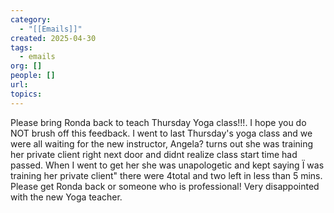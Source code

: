 ```yaml
---
category:
  - "[[Emails]]"
created: 2025-04-30
tags:
  - emails
org: []
people: []
url: 
topics:
---
```

Please bring Ronda back to teach Thursday Yoga class!!!. I hope you do NOT brush off this feedback. I went to last Thursday's yoga class and we were all waiting for the new instructor, Angela? turns out she was training her private client right next door and didnt realize class start time had passed. When I went to get her she was unapologetic and kept saying Ï was training her private client" there were 4total and two left in less than 5 mins. Please get Ronda back or someone who is professional! Very disappointed with the new Yoga teacher.